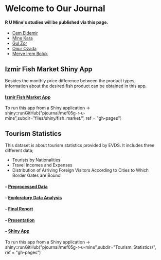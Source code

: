 # Welcome to Our Journal

#### R U Mine's studies will be published via this page. 

- [Cem Eldemir](https://pjournal.github.io/mef05-cemeldemir/) 
- [Mine Kara](https://pjournal.github.io/mef05-MineKara95/) 
- [Gul Zor](https://pjournal.github.io/mef05-gulzorr/)
- [Onur Ozada](https://pjournal.github.io/mef05-OOzada/)
- [Merve Irem Boluk](https://pjournal.github.io/mef05-merveirem/)


## Izmir Fish Market Shiny App
Besides the monthly price difference between the product types, information about the desired fish product can be obtained in this app.

#### [Izmir Fish Market App]( https://r-u-mine.shinyapps.io/week_4_fish_market_apps/) 
To run this app from a Shiny application  ->  shiny::runGitHub("pjournal/mef05g-r-u-mine",subdir="files/shiny/fish_market/", ref = "gh-pages")

## Tourism Statistics

This dataset is about tourism statistics provided by EVDS. It includes three different data;
* Tourists by Nationalities
* Travel Incomes and Expenses
* Distribution of Arriving Foreign Visitors According to Cities to Which Border Gates are Bound

#### - [Preprocessed Data](preprocessed_rawdata.html)

#### - [Exploratory Data Analysis](EDA.html)

#### - [Final Report](EDA.html)

#### - [Presentation](EDA.html)

#### - [Shiny App](https://r-u-mine.shinyapps.io/tourism_app/)
To run this app from a Shiny application  ->  shiny::runGitHub("pjournal/mef05g-r-u-mine",subdir="Tourism_Statistics/", ref = "gh-pages")
